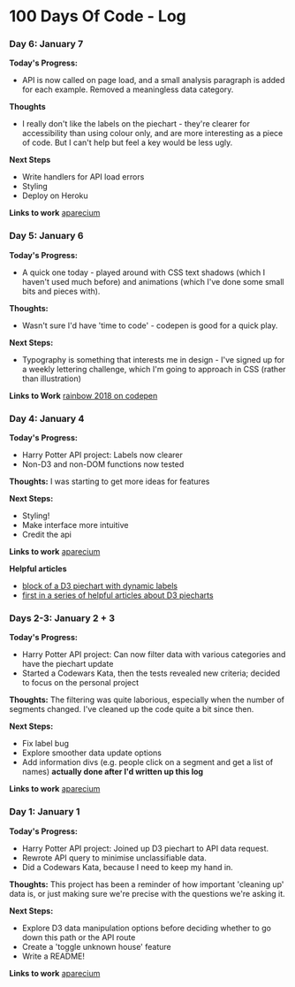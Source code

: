 # 100 Days Of Code - Log
### Day 6: January 7
**Today's Progress:**
* API is now called on page load, and a small analysis paragraph is added for each example. Removed a meaningless data category.

**Thoughts**
* I really don't like the labels on the piechart - they're clearer for accessibility than using colour only, and are more interesting as a piece of code. But I can't help but feel a key would be less ugly.

**Next Steps**
* Write handlers for API load errors
* Styling
* Deploy on Heroku

**Links to work** [aparecium](https://github.com/rachaelcodes/aparecium)

### Day 5: January 6
**Today's Progress:**
* A quick one today - played around with CSS text shadows (which I haven't used much before) and animations (which I've done some small bits and pieces with).

**Thoughts:**
* Wasn't sure I'd have 'time to code' - codepen is good for a quick play.

**Next Steps:**
* Typography is something that interests me in design - I've signed up for a weekly lettering challenge, which I'm going to approach in CSS (rather than illustration)

**Links to Work** [rainbow 2018 on codepen](https://codepen.io/rachaelcodes/pen/YYEVGK)

### Day 4: January 4
**Today's Progress:** 
* Harry Potter API project: Labels now clearer
* Non-D3 and non-DOM functions now tested

**Thoughts:** 
I was starting to get more ideas for features 

**Next Steps:**
* Styling!
* Make interface more intuitive
* Credit the api

**Links to work** [aparecium](https://github.com/rachaelcodes/aparecium)

**Helpful articles**
* [block of a D3 piechart with dynamic labels](https://bl.ocks.org/mbhall88/22f91dc6c9509b709defde9dc29c63f2#license)
* [first in a series of helpful articles about D3 piecharts](http://www.cagrimmett.com/til/2016/08/19/d3-pie-chart.html)

### Days 2-3: January 2 + 3
**Today's Progress:** 
* Harry Potter API project: Can now filter data with various categories and have the piechart update
* Started a Codewars Kata, then the tests revealed new criteria; decided to focus on the personal project

**Thoughts:** The filtering was quite laborious, especially when the number of segments changed. I've cleaned up the code quite a bit since then.

**Next Steps:**
* Fix label bug
* Explore smoother data update options
* Add information divs (e.g. people click on a segment and get a list of names) **actually done after I'd written up this log**

**Links to work** [aparecium](https://github.com/rachaelcodes/aparecium)

### Day 1: January 1
**Today's Progress:** 
* Harry Potter API project: Joined up D3 piechart to API data request.
* Rewrote API query to minimise unclassifiable data.
* Did a Codewars Kata, because I need to keep my hand in.

**Thoughts:** This project has been a reminder of how important 'cleaning up' data is, or just making sure we're precise with the questions we're asking it.

**Next Steps:**
* Explore D3 data manipulation options before deciding whether to go down this path or the API route
* Create a 'toggle unknown house' feature
* Write a README!

**Links to work** [aparecium](https://github.com/rachaelcodes/aparecium)
